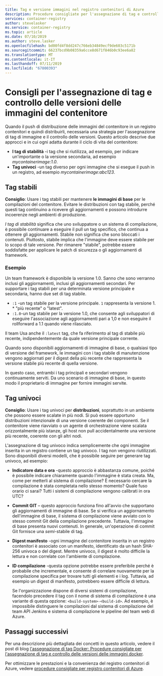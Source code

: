 ```yaml
---
title: Tag e versione immagini nel registro contenitori di Azure
description: Procedure consigliate per l'assegnazione di tag e controllo delle versioni di Docker immagini del contenitore
services: container-registry
author: stevelasker
ms.service: container-registry
ms.topic: article
ms.date: 07/10/2019
ms.author: steve.lasker
ms.openlocfilehash: bd00fd4f8dd247c766eb34849ecf9de603c5171b
ms.sourcegitcommit: 66237bcd9b08359a6cce8d671f846b0c93ee6a82
ms.translationtype: MT
ms.contentlocale: it-IT
ms.lasthandoff: 07/11/2019
ms.locfileid: "67800393"
---
```

# <a name="recommendations-for-tagging-and-versioning-container-images"></a>Consigli per l'assegnazione di tag e controllo delle versioni delle immagini del contenitore

Quando il push di distribuzione delle immagini del contenitore in un registro contenitori e quindi distribuirli, necessaria una strategia per l'assegnazione di tag di immagine e il controllo delle versioni. Questo articolo descrive due approcci e in cui ogni adatta durante il ciclo di vita del contenitore:

* **I tag di stabilità** -i tag che si riutilizza, ad esempio, per indicare un'importante o la versione secondaria, ad esempio *mycontainerimage:1.0*.
* **Tag univoci** -un tag diverso per ogni immagine che si esegue il push in un registro, ad esempio *mycontainerimage:abc123*.

## <a name="stable-tags"></a>Tag stabili

**Consiglio**: Usare i tag stabili per mantenere **le immagini di base** per le compilazioni del contenitore. Evitare le distribuzioni con tag stabile, perché questi tag continuino a ricevere gli aggiornamenti e possono introdurre incoerenze negli ambienti di produzione.

*I tag di stabilità* significa che uno sviluppatore o un sistema di compilazione, è possibile continuare a eseguire il pull un tag specifico, che continua a ottenere gli aggiornamenti. Stabile non significa che sono bloccati i contenuti. Piuttosto, stabile implica che l'immagine deve essere stabile per lo scopo di tale versione. Per rimanere "stabile", potrebbe essere soddisfatte per applicare le patch di sicurezza o gli aggiornamenti di framework.

### <a name="example"></a>Esempio

Un team framework è disponibile la versione 1.0. Sanno che sono verranno inclusi gli aggiornamenti, inclusi gli aggiornamenti secondari. Per supportare i tag stabili per una determinata versione principale e secondaria, hanno due set di tag stabile.

* `:1` -un tag stabile per la versione principale. `1` rappresenta la versione 1. * "più recente" o "latest".
* `:1.0`-un tag stabile per la versione 1.0, che consente agli sviluppatori di eseguire l'associazione agli aggiornamenti pari a 1,0 e non eseguire il rollforward a 1.1 quando viene rilasciato.

Il team Usa anche il `:latest` tag, che fa riferimento al tag di stabile più recente, indipendentemente da quale versione principale corrente.

Quando sono disponibili aggiornamenti di immagine di base, o qualsiasi tipo di versione del framework, le immagini con i tag stabile di manutenzione vengono aggiornati per il digest della più recente che rappresenta la versione stabile più recente di quella versione.

In questo caso, entrambi i tag principali e secondari vengono continuamente serviti. Da uno scenario di immagine di base, in questo modo il proprietario di immagine per fornire immagini servite.

## <a name="unique-tags"></a>Tag univoci

**Consiglio**: Usare i tag univoci per **distribuzioni**, soprattutto in un ambiente che possono essere scalate in più nodi. Si può essere opportuno distribuzioni intenzionale di una versione coerente dei componenti. Se il contenitore viene riavviato o un agente di orchestrazione viene scalata orizzontalmente più istanze, gli host non pull accidentalmente una versione più recente, coerente con gli altri nodi.

L'assegnazione di tag univoco indica semplicemente che ogni immagine inserita in un registro contiene un tag univoco. I tag non vengono riutilizzati. Sono disponibili diversi modelli, che è possibile seguire per generare tag univoco, ad esempio:

* **Indicatore data e ora** -questo approccio è abbastanza comune, poiché è possibile indicare chiaramente quando l'immagine è stata creata. Ma, come per metterli al sistema di compilazione? È necessario cercare la compilazione è stata completata nello stesso momento? Quale fuso orario ci sarai? Tutti i sistemi di compilazione vengono calibrati in ora UTC?
* **Commit GIT** – questo approccio funziona fino all'avvio che supportano gli aggiornamenti di immagine di base. Se si verifica un aggiornamento dell'immagine di base, il sistema di compilazione viene avviato con lo stesso commit Git della compilazione precedente. Tuttavia, l'immagine di base presenta nuovi contenuti. In generale, un'operazione di commit Git fornisce una *semi*-stabile di tag.
* **Digest manifesto** -ogni immagine del contenitore inserita in un registro contenitori è associato con un manifesto, identificato da un hash SHA-256 univoca o del digest. Mentre univoco, il digest è molto difficile la lettura e non correlate con l'ambiente di compilazione.
* **ID compilazione** -questa opzione potrebbe essere preferibile perché è probabile che incrementale, e consente di correlare nuovamente per la compilazione specifica per trovare tutti gli elementi e i log. Tuttavia, ad esempio un digest di manifesto, potrebbero essere difficile di lettura.

  Se l'organizzazione dispone di diversi sistemi di compilazione, facendolo precedere il tag con il nome di sistema di compilazione è una variante di questa opzione: `<build-system>-<build-id>`. Ad esempio, è impossibile distinguere le compilazioni dal sistema di compilazione del team API Jenkins e sistema di compilazione le pipeline del team web di Azure.

## <a name="next-steps"></a>Passaggi successivi

Per una descrizione più dettagliata dei concetti in questo articolo, vedere il post di blog [l'assegnazione di tag Docker: Procedure consigliate per l'assegnazione di tag e controllo delle versioni delle immagini docker](https://stevelasker.blog/2018/03/01/docker-tagging-best-practices-for-tagging-and-versioning-docker-images/).

Per ottimizzare le prestazioni e la convenienza del registro contenitori di Azure, vedere [procedure consigliate per registro contenitori di Azure](container-registry-best-practices.md).

<!-- IMAGES -->


<!-- LINKS - Internal -->

